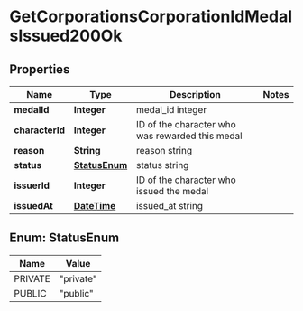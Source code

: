
# GetCorporationsCorporationIdMedalsIssued200Ok

## Properties
Name | Type | Description | Notes
------------ | ------------- | ------------- | -------------
**medalId** | **Integer** | medal_id integer | 
**characterId** | **Integer** | ID of the character who was rewarded this medal | 
**reason** | **String** | reason string | 
**status** | [**StatusEnum**](#StatusEnum) | status string | 
**issuerId** | **Integer** | ID of the character who issued the medal | 
**issuedAt** | [**DateTime**](DateTime.md) | issued_at string | 


<a name="StatusEnum"></a>
## Enum: StatusEnum
Name | Value
---- | -----
PRIVATE | &quot;private&quot;
PUBLIC | &quot;public&quot;



